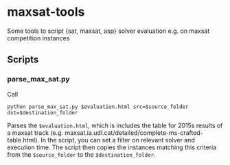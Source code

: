# maxsat-tools
Some tools to script {sat, maxsat, asp} solver evaluation e.g. on maxsat competition instances

## Scripts

### parse_max_sat.py

Call

```
python parse_max_sat.py $evaluation.html src=$source_folder dst=$destination_folder
```

Parses the `$evaluation.html`, which is includes the table for 2015s results of a maxsat track (e.g. maxsat.ia.udl.cat/detailed/complete-ms-crafted-table.html). In the script, you can set a filter on relevant solver and execution time. The script then copies the instances matching this criteria from the `$source_folder` to the `$destination_folder`.